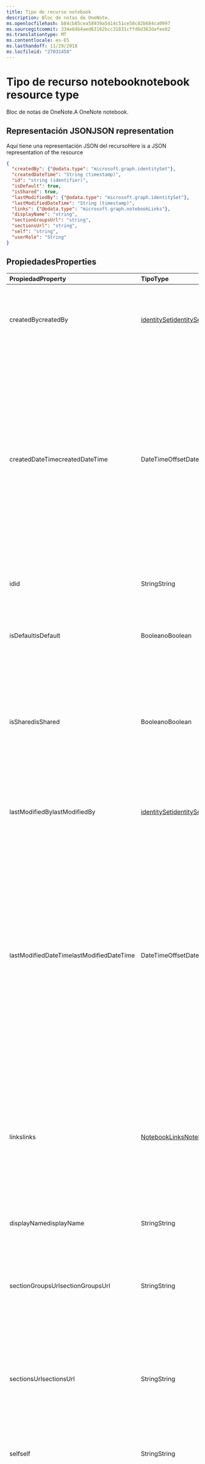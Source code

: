 ```yaml
---
title: Tipo de recurso notebook
description: Bloc de notas de OneNote.
ms.openlocfilehash: b84cb85cea58939a5414c51ce58c82b684ca0997
ms.sourcegitcommit: 334e84b4aed63162bcc31831cffd6d363dafee02
ms.translationtype: MT
ms.contentlocale: es-ES
ms.lasthandoff: 11/29/2018
ms.locfileid: "27031458"
---
```

# <a name="notebook-resource-type"></a><span data-ttu-id="39006-103">Tipo de recurso notebook</span><span class="sxs-lookup"><span data-stu-id="39006-103">notebook resource type</span></span>

<span data-ttu-id="39006-104">Bloc de notas de OneNote.</span><span class="sxs-lookup"><span data-stu-id="39006-104">A OneNote notebook.</span></span>

## <a name="json-representation"></a><span data-ttu-id="39006-105">Representación JSON</span><span class="sxs-lookup"><span data-stu-id="39006-105">JSON representation</span></span>

<span data-ttu-id="39006-106">Aquí tiene una representación JSON del recurso</span><span class="sxs-lookup"><span data-stu-id="39006-106">Here is a JSON representation of the resource</span></span>

<!-- {
  "blockType": "resource",
  "baseType": "microsoft.graph.onenoteEntityHierarchyModel",
  "optionalProperties": [
    "sectionGroups",
    "sections"
  ],
  "@odata.type": "microsoft.graph.notebook"
}-->

```json
{
  "createdBy": {"@odata.type": "microsoft.graph.identitySet"},
  "createdDateTime": "String (timestamp)",
  "id": "string (identifier)",
  "isDefault": true,
  "isShared": true,
  "lastModifiedBy": {"@odata.type": "microsoft.graph.identitySet"},
  "lastModifiedDateTime": "String (timestamp)",
  "links": {"@odata.type": "microsoft.graph.notebookLinks"},
  "displayName": "string",
  "sectionGroupsUrl": "string",
  "sectionsUrl": "string",
  "self": "string",
  "userRole": "String"
}

```
## <a name="properties"></a><span data-ttu-id="39006-107">Propiedades</span><span class="sxs-lookup"><span data-stu-id="39006-107">Properties</span></span>
| <span data-ttu-id="39006-108">Propiedad</span><span class="sxs-lookup"><span data-stu-id="39006-108">Property</span></span>     | <span data-ttu-id="39006-109">Tipo</span><span class="sxs-lookup"><span data-stu-id="39006-109">Type</span></span>   |<span data-ttu-id="39006-110">Descripción</span><span class="sxs-lookup"><span data-stu-id="39006-110">Description</span></span>|
|:---------------|:--------|:----------|
|<span data-ttu-id="39006-111">createdBy</span><span class="sxs-lookup"><span data-stu-id="39006-111">createdBy</span></span>|[<span data-ttu-id="39006-112">identitySet</span><span class="sxs-lookup"><span data-stu-id="39006-112">identitySet</span></span>](identityset.md)|<span data-ttu-id="39006-p101">Identidad del usuario, el dispositivo y la aplicación que creó el elemento. Solo lectura.</span><span class="sxs-lookup"><span data-stu-id="39006-p101">Identity of the user, device, and application which created the item. Read-only.</span></span>|
|<span data-ttu-id="39006-115">createdDateTime</span><span class="sxs-lookup"><span data-stu-id="39006-115">createdDateTime</span></span>|<span data-ttu-id="39006-116">DateTimeOffset</span><span class="sxs-lookup"><span data-stu-id="39006-116">DateTimeOffset</span></span>|<span data-ttu-id="39006-p102">La fecha y la hora en que se creó el bloc de notas. La marca de tiempo representa la información de fecha y hora con el formato ISO 8601 y siempre pertenece a la zona horaria UTC. Por ejemplo, medianoche en la zona horaria UTC del 1 de enero de 2014 sería así: `'2014-01-01T00:00:00Z'`. Solo lectura.</span><span class="sxs-lookup"><span data-stu-id="39006-p102">The date and time when the notebook was created. The timestamp represents date and time information using ISO 8601 format and is always in UTC time. For example, midnight UTC on Jan 1, 2014 would look like this: `'2014-01-01T00:00:00Z'`. Read-only.</span></span>|
|<span data-ttu-id="39006-121">id</span><span class="sxs-lookup"><span data-stu-id="39006-121">id</span></span>|<span data-ttu-id="39006-122">String</span><span class="sxs-lookup"><span data-stu-id="39006-122">String</span></span>|<span data-ttu-id="39006-p103">El identificador único del bloc de notas. Solo lectura.</span><span class="sxs-lookup"><span data-stu-id="39006-p103">The unique identifier of the notebook. Read-only.</span></span>|
|<span data-ttu-id="39006-125">isDefault</span><span class="sxs-lookup"><span data-stu-id="39006-125">isDefault</span></span>|<span data-ttu-id="39006-126">Booleano</span><span class="sxs-lookup"><span data-stu-id="39006-126">Boolean</span></span>|<span data-ttu-id="39006-p104">Indica si se trata del bloc de notas predeterminado del usuario. Solo lectura.</span><span class="sxs-lookup"><span data-stu-id="39006-p104">Indicates whether this is the user's default notebook. Read-only.</span></span>|
|<span data-ttu-id="39006-129">isShared</span><span class="sxs-lookup"><span data-stu-id="39006-129">isShared</span></span>|<span data-ttu-id="39006-130">Booleano</span><span class="sxs-lookup"><span data-stu-id="39006-130">Boolean</span></span>|<span data-ttu-id="39006-p105">Indica si se comparte el bloc de notas. Si es true, además del propietario, otros usuarios pueden ver el contenido del bloc de notas. Solo lectura.</span><span class="sxs-lookup"><span data-stu-id="39006-p105">Indicates whether the notebook is shared. If true, the contents of the notebook can be seen by people other than the owner. Read-only.</span></span>|
|<span data-ttu-id="39006-134">lastModifiedBy</span><span class="sxs-lookup"><span data-stu-id="39006-134">lastModifiedBy</span></span>|[<span data-ttu-id="39006-135">identitySet</span><span class="sxs-lookup"><span data-stu-id="39006-135">identitySet</span></span>](identityset.md)|<span data-ttu-id="39006-p106">Identidad del usuario, el dispositivo y la aplicación que creó el elemento. Solo lectura.</span><span class="sxs-lookup"><span data-stu-id="39006-p106">Identity of the user, device, and application which created the item. Read-only.</span></span>|
|<span data-ttu-id="39006-138">lastModifiedDateTime</span><span class="sxs-lookup"><span data-stu-id="39006-138">lastModifiedDateTime</span></span>|<span data-ttu-id="39006-139">DateTimeOffset</span><span class="sxs-lookup"><span data-stu-id="39006-139">DateTimeOffset</span></span>|<span data-ttu-id="39006-p107">La fecha y la hora en que se modificó por última vez el bloc de notas. La marca de tiempo representa la información de fecha y hora con el formato ISO 8601 y siempre pertenece a la zona horaria UTC. Por ejemplo, medianoche en la zona horaria UTC del 1 de enero de 2014 sería así: `'2014-01-01T00:00:00Z'`. Solo lectura.</span><span class="sxs-lookup"><span data-stu-id="39006-p107">The date and time when the notebook was last modified. The timestamp represents date and time information using ISO 8601 format and is always in UTC time. For example, midnight UTC on Jan 1, 2014 would look like this: `'2014-01-01T00:00:00Z'`. Read-only.</span></span>|
|<span data-ttu-id="39006-144">links</span><span class="sxs-lookup"><span data-stu-id="39006-144">links</span></span>|[<span data-ttu-id="39006-145">NotebookLinks</span><span class="sxs-lookup"><span data-stu-id="39006-145">NotebookLinks</span></span>](notebooklinks.md)|<span data-ttu-id="39006-p108">Vínculos para abrir el bloc de notas. El vínculo `oneNoteClientURL` abre el bloc de notas en el cliente nativo de OneNote si está instalado. El vínculo `oneNoteWebURL` abre el bloc de notas en OneNote Online.</span><span class="sxs-lookup"><span data-stu-id="39006-p108">Links for opening the notebook. The `oneNoteClientURL` link opens the notebook in the OneNote native client if it's installed. The `oneNoteWebURL` link opens the notebook in OneNote Online.</span></span>|
|<span data-ttu-id="39006-149">displayName</span><span class="sxs-lookup"><span data-stu-id="39006-149">displayName</span></span>|<span data-ttu-id="39006-150">String</span><span class="sxs-lookup"><span data-stu-id="39006-150">String</span></span>|<span data-ttu-id="39006-151">El nombre del bloc de notas.</span><span class="sxs-lookup"><span data-stu-id="39006-151">The name of the notebook.</span></span>|
|<span data-ttu-id="39006-152">sectionGroupsUrl</span><span class="sxs-lookup"><span data-stu-id="39006-152">sectionGroupsUrl</span></span>|<span data-ttu-id="39006-153">String</span><span class="sxs-lookup"><span data-stu-id="39006-153">String</span></span>|<span data-ttu-id="39006-p109">La dirección URL de la propiedad de navegación `sectionGroups`, que devuelve todos los grupos de secciones del bloc de notas. Solo lectura.</span><span class="sxs-lookup"><span data-stu-id="39006-p109">The URL for the `sectionGroups` navigation property, which returns all the section groups in the notebook. Read-only.</span></span>|
|<span data-ttu-id="39006-156">sectionsUrl</span><span class="sxs-lookup"><span data-stu-id="39006-156">sectionsUrl</span></span>|<span data-ttu-id="39006-157">String</span><span class="sxs-lookup"><span data-stu-id="39006-157">String</span></span>|<span data-ttu-id="39006-p110">La dirección URL de la propiedad de navegación `sections`, que devuelve todas las secciones del bloc de notas. Solo lectura.</span><span class="sxs-lookup"><span data-stu-id="39006-p110">The URL for the `sections` navigation property, which returns all the sections in the notebook. Read-only.</span></span>|
|<span data-ttu-id="39006-160">self</span><span class="sxs-lookup"><span data-stu-id="39006-160">self</span></span>|<span data-ttu-id="39006-161">String</span><span class="sxs-lookup"><span data-stu-id="39006-161">String</span></span>|<span data-ttu-id="39006-p111">El punto de conexión donde puede obtener información detallada sobre el bloc de notas. Solo lectura.</span><span class="sxs-lookup"><span data-stu-id="39006-p111">The endpoint where you can get details about the notebook. Read-only.</span></span>|
|<span data-ttu-id="39006-164">userRole</span><span class="sxs-lookup"><span data-stu-id="39006-164">userRole</span></span>|<span data-ttu-id="39006-165">onenoteUserRole</span><span class="sxs-lookup"><span data-stu-id="39006-165">onenoteUserRole</span></span>|<span data-ttu-id="39006-p112">Los valores posibles son `Owner`, `Contributor`, `Reader` y `None`. Owner representa el acceso de nivel de propietario al bloc de notas. Contributor representa el acceso de lectura/escritura al bloc de notas. Reader representa el acceso de solo lectura al bloc de notas. Solo lectura.</span><span class="sxs-lookup"><span data-stu-id="39006-p112">Possible values are: `Owner`, `Contributor`, `Reader`, `None`. Owner represents owner-level access to the notebook. Contributor represents read/write access to the notebook. Reader represents read-only access to the notebook. Read-only.</span></span>|

## <a name="relationships"></a><span data-ttu-id="39006-171">Relaciones</span><span class="sxs-lookup"><span data-stu-id="39006-171">Relationships</span></span>
| <span data-ttu-id="39006-172">Relación</span><span class="sxs-lookup"><span data-stu-id="39006-172">Relationship</span></span> | <span data-ttu-id="39006-173">Tipo</span><span class="sxs-lookup"><span data-stu-id="39006-173">Type</span></span>   |<span data-ttu-id="39006-174">Descripción</span><span class="sxs-lookup"><span data-stu-id="39006-174">Description</span></span>|
|:---------------|:--------|:----------|
|<span data-ttu-id="39006-175">sectionGroups</span><span class="sxs-lookup"><span data-stu-id="39006-175">sectionGroups</span></span>|<span data-ttu-id="39006-176">Colección [SectionGroup](sectiongroup.md)</span><span class="sxs-lookup"><span data-stu-id="39006-176">[SectionGroup](sectiongroup.md) collection</span></span>|<span data-ttu-id="39006-p113">Los grupos de secciones del bloc de notas. Solo lectura. Admite valores NULL.</span><span class="sxs-lookup"><span data-stu-id="39006-p113">The section groups in the notebook. Read-only. Nullable.</span></span>|
|<span data-ttu-id="39006-180">sections</span><span class="sxs-lookup"><span data-stu-id="39006-180">sections</span></span>|<span data-ttu-id="39006-181">Colección de [OnenoteSection](section.md)</span><span class="sxs-lookup"><span data-stu-id="39006-181">[OnenoteSection](section.md) collection</span></span>|<span data-ttu-id="39006-p114">Secciones del bloc de notas. Solo lectura. Admite valores NULL.</span><span class="sxs-lookup"><span data-stu-id="39006-p114">The sections in the notebook. Read-only. Nullable.</span></span>|

## <a name="methods"></a><span data-ttu-id="39006-185">Métodos</span><span class="sxs-lookup"><span data-stu-id="39006-185">Methods</span></span>

| <span data-ttu-id="39006-186">Método</span><span class="sxs-lookup"><span data-stu-id="39006-186">Method</span></span>           | <span data-ttu-id="39006-187">Tipo de valor devuelto</span><span class="sxs-lookup"><span data-stu-id="39006-187">Return Type</span></span>    |<span data-ttu-id="39006-188">Descripción</span><span class="sxs-lookup"><span data-stu-id="39006-188">Description</span></span>|
|:---------------|:--------|:----------|
|[<span data-ttu-id="39006-189">Obtener bloc de notas</span><span class="sxs-lookup"><span data-stu-id="39006-189">Get notebook</span></span>](../api/notebook-get.md) | [<span data-ttu-id="39006-190">Notebook</span><span class="sxs-lookup"><span data-stu-id="39006-190">Notebook</span></span>](notebook.md) |<span data-ttu-id="39006-191">Leer las propiedades y las relaciones del bloc de notas.</span><span class="sxs-lookup"><span data-stu-id="39006-191">Read the properties and relationships of the notebook.</span></span>|
|[<span data-ttu-id="39006-192">getRecentNotebooks</span><span class="sxs-lookup"><span data-stu-id="39006-192">getRecentNotebooks</span></span>](../api/notebook-getrecentnotebooks.md) | <span data-ttu-id="39006-193">Colección [recentNotebook](recentnotebook.md)</span><span class="sxs-lookup"><span data-stu-id="39006-193">[recentNotebook](recentnotebook.md) collection</span></span> | <span data-ttu-id="39006-194">Obtener una colección de los blocs de notas a los que ha tenido acceso más recientemente el usuario.</span><span class="sxs-lookup"><span data-stu-id="39006-194">Get a collection of the most recently accessed notebooks for the user.</span></span> |
|[<span data-ttu-id="39006-195">Crear grupo de secciones</span><span class="sxs-lookup"><span data-stu-id="39006-195">Create section group</span></span>](../api/notebook-post-sectiongroups.md) |[<span data-ttu-id="39006-196">SectionGroup</span><span class="sxs-lookup"><span data-stu-id="39006-196">SectionGroup</span></span>](sectiongroup.md)| <span data-ttu-id="39006-197">Crear un grupo de secciones publicándolo en el bloc de notas especificado de la colección sectionGroups.</span><span class="sxs-lookup"><span data-stu-id="39006-197">Create a section group by posting to the sectionGroups collection in the specified notebook.</span></span>|
|[<span data-ttu-id="39006-198">Enumerar grupos de secciones</span><span class="sxs-lookup"><span data-stu-id="39006-198">List section groups</span></span>](../api/notebook-list-sectiongroups.md) |<span data-ttu-id="39006-199">Colección [SectionGroup](sectiongroup.md)</span><span class="sxs-lookup"><span data-stu-id="39006-199">[SectionGroup](sectiongroup.md) collection</span></span>| <span data-ttu-id="39006-200">Obtener una colección de grupos de secciones en el bloc de notas especificado.</span><span class="sxs-lookup"><span data-stu-id="39006-200">Get a collection of section groups in the specified notebook.</span></span>|
|[<span data-ttu-id="39006-201">Crear sección</span><span class="sxs-lookup"><span data-stu-id="39006-201">Create section</span></span>](../api/notebook-post-sections.md) |[<span data-ttu-id="39006-202">OnenoteSection</span><span class="sxs-lookup"><span data-stu-id="39006-202">OnenoteSection</span></span>](section.md)| <span data-ttu-id="39006-203">Crear una sección publicándola en el bloc de notas especificado de la colección de secciones.</span><span class="sxs-lookup"><span data-stu-id="39006-203">Create a section by posting to the sections collection in the specified notebook.</span></span>|
|[<span data-ttu-id="39006-204">Enumerar secciones</span><span class="sxs-lookup"><span data-stu-id="39006-204">List sections</span></span>](../api/notebook-list-sections.md) |<span data-ttu-id="39006-205">Colección de [OnenoteSection](section.md)</span><span class="sxs-lookup"><span data-stu-id="39006-205">[OnenoteSection](section.md) collection</span></span>| <span data-ttu-id="39006-206">Obtener una colección de secciones en el bloc de notas especificado.</span><span class="sxs-lookup"><span data-stu-id="39006-206">Get a collection of sections in the specified notebook.</span></span>|
|[<span data-ttu-id="39006-207">copyNotebook</span><span class="sxs-lookup"><span data-stu-id="39006-207">copyNotebook</span></span>](../api/notebook-copynotebook.md)| <span data-ttu-id="39006-208">Ninguno</span><span class="sxs-lookup"><span data-stu-id="39006-208">None</span></span> | <span data-ttu-id="39006-209">Copia un bloc de notas.</span><span class="sxs-lookup"><span data-stu-id="39006-209">Copies a notebook.</span></span>|

<!-- uuid: 8fcb5dbc-d5aa-4681-8e31-b001d5168d79
2015-10-25 14:57:30 UTC -->
<!-- {
  "type": "#page.annotation",
  "description": "notebook resource",
  "keywords": "",
  "section": "documentation",
  "tocPath": ""
}-->
